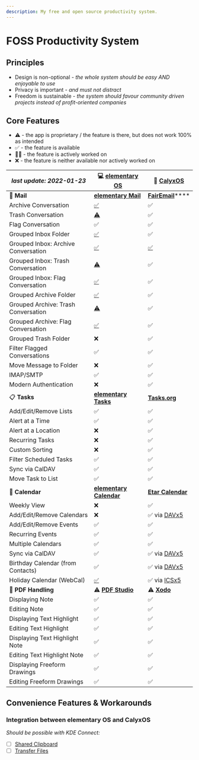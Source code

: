 ```yaml
---
description: My free and open source productivity system.
---
```


# FOSS Productivity System

## Principles

* Design is non-optional _- the whole system should be easy AND enjoyable to use_
* Privacy is important _- and must not distract_
* Freedom is sustainable _- the system should favour community driven projects instead of profit-oriented companies_

## Core Features



* ⚠️ - the app is proprietary / the feature is there, but does not work 100% as intended
* ✅ - the feature is available
* 👨‍🏭 - the feature is actively worked on
* ❌ - the feature is neither available nor actively worked on

| _last update: 2022-01-23_           | 💻 [elementary OS](https://elementary.io)                          | 📱 [CalyxOS](https://calyxos.org)                                                |
| ----------------------------------- | ------------------------------------------------------------------ | -------------------------------------------------------------------------------- |
| 📧️ **Mail**                        | [**elementary Mail**](https://github.com/elementary/mail/)         | [**FairEmail**](https://email.faircode.eu)****                                   |
| Archive Conversation                | [✅](https://github.com/elementary/mail/pull/542)                   | ✅                                                                                |
| Trash Conversation                  | [⚠️](https://github.com/elementary/mail/issues/657)                | ✅                                                                                |
| Flag Conversation                   | ✅                                                                  | ✅                                                                                |
| Grouped Inbox Folder                | [✅](https://github.com/elementary/mail/pull/564)                   | ✅                                                                                |
| Grouped Inbox: Archive Conversation | [✅](https://github.com/elementary/mail/pull/564)                   | [✅](https://github.com/k9mail/k-9/pull/5492)                                     |
| Grouped Inbox: Trash Conversation   | [⚠️](foss-productivity-system.md#principles)                       | ✅                                                                                |
| Grouped Inbox: Flag Conversation    | [✅](https://github.com/elementary/mail/pull/564)                   | ✅                                                                                |
| Grouped Archive Folder              | [✅](https://github.com/elementary/mail/pull/564)                   | ✅                                                                                |
| Grouped Archive: Trash Conversation | [⚠️](https://github.com/elementary/mail/issues/657)                | ✅                                                                                |
| Grouped Archive: Flag Conversation  | [✅](https://github.com/elementary/mail/pull/564)                   | ✅                                                                                |
| Grouped Trash Folder                | ❌                                                                  | ✅                                                                                |
| Filter Flagged Conversations        | ✅                                                                  | ✅                                                                                |
| Move Message to Folder              | ❌                                                                  | ✅                                                                                |
| IMAP/SMTP                           | ✅                                                                  | ✅                                                                                |
| Modern Authentication               | ❌                                                                  | ✅                                                                                |
| 📋 **Tasks**                        | [**elementary Tasks**](https://github.com/elementary/tasks/)       | [**Tasks.org**](https://tasks.org)                                               |
| Add/Edit/Remove Lists               | ✅                                                                  | ✅                                                                                |
| Alert at a Time                     | ✅                                                                  | ✅                                                                                |
| Alert at a Location                 | ❌                                                                  | ✅                                                                                |
| Recurring Tasks                     | ❌                                                                  | ✅                                                                                |
| Custom Sorting                      | ❌                                                                  | ✅                                                                                |
| Filter Scheduled Tasks              | ✅                                                                  | ✅                                                                                |
| Sync via CalDAV                     | ✅                                                                  | ✅                                                                                |
| Move Task to List                   | ✅                                                                  | ✅                                                                                |
| 📆 **Calendar**                     | [**elementary Calendar**](https://github.com/elementary/calendar/) | [**Etar Calendar**](https://github.com/Etar-Group/Etar-Calendar)                 |
| Weekly View                         | ❌                                                                  | ✅                                                                                |
| Add/Edit/Remove Calendars           | ❌                                                                  | ✅ via [DAVx5](https://www.davx5.com)                                             |
| Add/Edit/Remove Events              | ✅                                                                  | ✅                                                                                |
| Recurring Events                    | ✅                                                                  | ✅                                                                                |
| Multiple Calendars                  | ✅                                                                  | ✅                                                                                |
| Sync via CalDAV                     | ✅                                                                  | ✅ via [DAVx5](https://www.davx5.com)                                             |
| Birthday Calendar (from Contacts)   | ✅                                                                  | ✅ via [DAVx5](https://www.davx5.com)                                             |
| Holiday Calendar (WebCal)           | [✅](https://www.webcal.guru)                                       | ✅ via [ICSx5](https://icsx5.bitfire.at)                                          |
| 📑️ **PDF Handling**                | ⚠️ [**PDF Studio**](https://www.qoppa.com/pdfstudio/)              | ⚠️ [**Xodo**](https://play.google.com/store/apps/details?id=com.xodo.pdf.reader) |
| Displaying Note                     | ✅                                                                  | ✅                                                                                |
| Editing Note                        | ✅                                                                  | ✅                                                                                |
| Displaying Text Highlight           | ✅                                                                  | ✅                                                                                |
| Editing Text Highlight              | ✅                                                                  | ✅                                                                                |
| Displaying Text Highlight Note      | ✅                                                                  | ✅                                                                                |
| Editing Text Highlight Note         | ✅                                                                  | ✅                                                                                |
| Displaying Freeform Drawings        | ✅                                                                  | ✅                                                                                |
| Editing Freeform Drawings           | ✅                                                                  | ✅                                                                                |

## Convenience Features & Workarounds

### Integration between elementary OS and CalyxOS

_Should be possible with KDE Connect:_

* [ ] [Shared Clipboard](./#kde-connect-for-elementary)
* [ ] [Transfer Files](./#kde-connect-for-elementary)
